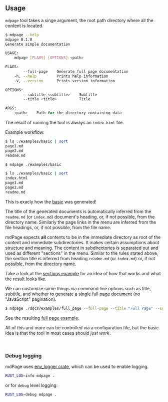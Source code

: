 ## Usage

`mdpage` tool takes a singe argument, the root path directory where all the content is located.

```sh
$ mdpage --help
mdpage 0.1.0
Generate simple documentation

USAGE:
    mdpage [FLAGS] [OPTIONS] <path>

FLAGS:
        --full-page    Generate full page documentation
    -h, --help         Prints help information
    -V, --version      Prints version information

OPTIONS:
        --subtitle <subtitle>    Subtitle
        --title <title>          Title

ARGS:
    <path>    Path for the directory containing data
```

The result of running the tool is always an `index.html` file.

Example workflow:

```sh
$ ls ./examples/basic | sort
page1.md
page2.md
readme.md

$ mdpage ./examples/basic

$ ls ./examples/basic | sort
index.html
page1.md
page2.md
readme.md
```

This is exacly how the [basic](/examples/basic) was generated!

The title of the generated documents is automatically inferred from the `readme.md` (or `index.md`) document's heading, or, if not possible, from the directory name. Similarly the page links in the menu are inferred from the file headings, or, if not possible, from the file name.

mdPage expects **all** contents to be in the immediate directory as root of the content and immediate subdirectories. It makes certain assumptions about structure and meaning. The content in subdirectories is separated out and used as different "sections" in the menu. Similar to the rules stated above, the section title is inferred from heading `readme.md` (or `index.md`) or, if not possible, from the directory name.

Take a look at the [sections example](/examples/sections) for an idea of how that works and what the result looks like.

We can customize some things via command line options such as title, subtitle, and whether to generate a single full page document (no "JavaScript" pagination).

```sh
$ mdpage ./docs/examples/full_page --full-page --title "Full Page" --subtitle "Full page example"
```

See the resulting [full page example](/examples/full_page).

All of this and more can be controlled via a configuration file, but the basic idea is that the tool in most cases should _just work_.

<br>

### Debug logging

mdPage uses [env_logger crate](https://crates.io/crates/env_logger), which can be used to enable logging.

```sh
RUST_LOG=info mdpage .
```

or for `debug` level logging:

```sh
RUST_LOG=debug mdpage .
```